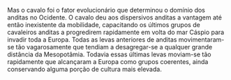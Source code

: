 ﻿Mas o cavalo foi o fator evolucionário que determinou o domínio dos anditas no Ocidente. O cavalo deu aos dispersivos anditas a vantagem até então inexistente da mobilidade, capacitando os últimos grupos de cavaleiros anditas a progredirem rapidamente em volta do mar Cáspio para invadir toda a Europa. Todas as levas anteriores de anditas movimentaram-se tão vagarosamente que tendiam a desagregar-se a qualquer grande distância da Mesopotâmia. Todavia essas últimas levas moviam-se tão rapidamente que alcançaram a Europa como grupos coerentes, ainda conservando alguma porção de cultura mais elevada.